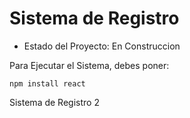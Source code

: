 <h1> Sistema de Registro </h1>

- Estado del Proyecto: En Construccion

Para Ejecutar el Sistema, debes poner:

```npm install react```

Sistema de Registro 2
